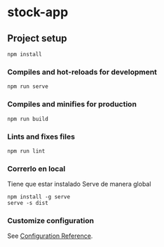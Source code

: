 # stock-app

## Project setup

```
npm install
```

### Compiles and hot-reloads for development

```
npm run serve
```

### Compiles and minifies for production

```
npm run build
```

### Lints and fixes files

```
npm run lint
```

### Correrlo en local

Tiene que estar instalado Serve de manera global


```
npm install -g serve
serve -s dist 
```

### Customize configuration

See [Configuration Reference](https://cli.vuejs.org/config/).
